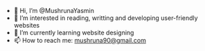 - 👋 Hi, I’m @MushrunaYasmin
- 👀 I’m interested in reading, writting and developing user-friendly websites
- 🌱 I’m currently learning website designing
- 📫 How to reach me: mushruna90@gmail.com 

<!---
MushrunaYasmin/MushrunaYasmin is a ✨ special ✨ repository because its `README.md` (this file) appears on your GitHub profile.
You can click the Preview link to take a look at your changes.
 💞️ I’m looking to collaborate on ...
--->
